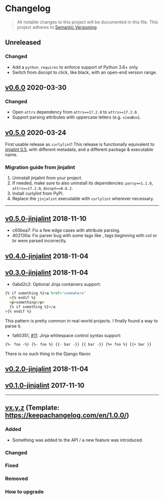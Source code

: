 # Changelog

> All notable changes to this project will be documented in this file. This project adheres to [Semantic Versioning](http://semver.org/spec/v2.0.0.html).

## Unreleased

### Changed

- Add a `python_requires` to enforce support of Python 3.6+ only.
- Switch from docopt to click, like black, with an open-end version range.

## [v0.6.0](https://github.com/thibaudcolas/curlylint/releases/tag/v0.6.0) 2020-03-30

### Changed

- Open `attrs` dependency from `attrs==17.2.0` to `attrs>=17.2.0`.
- Support parsing attributes with uppercase letters (e.g. `viewBox`).

## [v0.5.0](https://github.com/thibaudcolas/curlylint/releases/tag/v0.5.0) 2020-03-24

First usable release as `curlylint`! This release is functionally equivalent to [jinjalint 0.5](https://pypi.org/project/jinjalint/0.5/), with different metadata, and a different package & executable name.

### Migration guide from jinjalint

1. Uninstall jinjalint from your project.
2. If needed, make sure to also uninstall its dependencies: `parsy==1.1.0`, `attrs==17.2.0`, `docopt==0.6.2`.
3. Install curlylint from PyPI.
4. Replace the `jinjalint` executable with `curlylint` wherever necessary.

---

## [v0.5.0-jinjalint](https://github.com/thibaudcolas/curlylint/releases/tag/v0.5.0-jinjalint) 2018-11-10

- c60bea7: Fix a few edge cases with attribute parsing.
- 402130a: Fix parser bug with some tags like <colgroup>, tags beginning with col or br were parsed incorrectly.

## [v0.4.0-jinjalint](https://github.com/thibaudcolas/curlylint/releases/tag/v0.4.0-jinjalint) 2018-11-04

## [v0.3.0-jinjalint](https://github.com/thibaudcolas/curlylint/releases/tag/v0.3.0-jinjalint) 2018-11-04

- 0abd2c2: Optional Jinja containers support:

```html
{% if something %}<a href="somewhere"
  >{% endif %}
  <p>something</p>
  {% if something %}</a
>{% endif %}
```

This pattern is pretty common in real-world projects. I finally found a way to parse it.

- fa60351, [#11](https://github.com/motet-a/jinjalint/issues/11): Jinja whitespace control syntax support:

```html
{%- foo -%} {%- foo %} {{- bar -}} {{ bar -}} {%+ foo %} {{+ bar }}
```

There is no such thing in the Django flavor.

## [v0.2.0-jinjalint](https://github.com/thibaudcolas/curlylint/releases/tag/v0.2.0-jinjalint) 2018-11-04

## [v0.1.0-jinjalint](https://github.com/thibaudcolas/curlylint/releases/tag/v0.1.0-jinjalint) 2017-11-10

---

## [vx.y.z](https://github.com/thibaudcolas/curlylint/releases/tag/x.y.z) (Template: https://keepachangelog.com/en/1.0.0/)

### Added

- Something was added to the API / a new feature was introduced.

### Changed

### Fixed

### Removed

### How to upgrade
